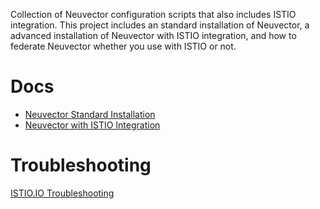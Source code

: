 Collection of Neuvector configuration scripts that also includes ISTIO integration. This project includes an standard installation of Neuvector, a advanced installation of Neuvector with ISTIO integration, and how to federate Neuvector whether you use with ISTIO or not.

# Docs
- [Neuvector Standard Installation](/Neuvector/nv-procedure-guide.md)
- [Neuvector with ISTIO Integration](/Neuvector-with-ISTIO/nv-istio-procedure-guide.md)

# Troubleshooting
[ISTIO.IO Troubleshooting](https://istio.io/latest/docs/ops/common-problems/)